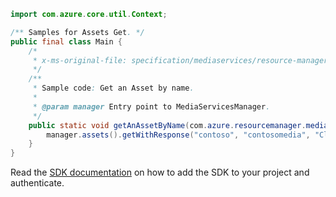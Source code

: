 ```java
import com.azure.core.util.Context;

/** Samples for Assets Get. */
public final class Main {
    /*
     * x-ms-original-file: specification/mediaservices/resource-manager/Microsoft.Media/stable/2021-11-01/examples/assets-get-by-name.json
     */
    /**
     * Sample code: Get an Asset by name.
     *
     * @param manager Entry point to MediaServicesManager.
     */
    public static void getAnAssetByName(com.azure.resourcemanager.mediaservices.MediaServicesManager manager) {
        manager.assets().getWithResponse("contoso", "contosomedia", "ClimbingMountAdams", Context.NONE);
    }
}
```

Read the [SDK documentation](https://github.com/Azure/azure-sdk-for-java/blob/azure-resourcemanager-mediaservices_2.0.0/sdk/mediaservices/azure-resourcemanager-mediaservices/README.md) on how to add the SDK to your project and authenticate.
